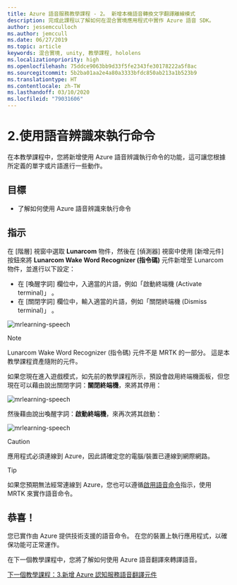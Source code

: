 ```yaml
---
title: Azure 語音服務教學課程 - 2。 新增本機語音轉換文字翻譯離線模式
description: 完成此課程以了解如何在混合實境應用程式中實作 Azure 語音 SDK。
author: jessemcculloch
ms.author: jemccull
ms.date: 06/27/2019
ms.topic: article
keywords: 混合實境, unity, 教學課程, hololens
ms.localizationpriority: high
ms.openlocfilehash: 75ddce9063bb9d33f5fe2343fe30178222a5f8ac
ms.sourcegitcommit: 5b2ba01aa2e4a80a3333bfdc850ab213a1b523b9
ms.translationtype: HT
ms.contentlocale: zh-TW
ms.lasthandoff: 03/10/2020
ms.locfileid: "79031606"
---
```

# <a name="2-using-speech-recognition-to-execute-commands"></a>2.使用語音辨識來執行命令

在本教學課程中，您將新增使用 Azure 語音辨識執行命令的功能，這可讓您根據所定義的單字或片語進行一些動作。

## <a name="objectives"></a>目標

* 了解如何使用 Azure 語音辨識來執行命令

## <a name="instructions"></a>指示

在 [階層] 視窗中選取 **Lunarcom** 物件，然後在 [偵測器] 視窗中使用 [新增元件]  按鈕來將 **Lunarcom Wake Word Recognizer (指令碼)** 元件新增至 Lunarcom 物件，並進行以下設定：

* 在 [喚醒字詞]  欄位中，入適當的片語，例如「啟動終端機 (Activate terminal)」  。
* 在 [關閉字詞]  欄位中，輸入適當的片語，例如「關閉終端機 (Dismiss terminal)」  。

![mrlearning-speech](images/mrlearning-speech/tutorial2-section1-step1-1.png)

> [!NOTE]
> Lunarcom Wake Word Recognizer (指令碼) 元件不是 MRTK 的一部分。 這是本教學課程資產隨附的元件。

如果您現在進入遊戲模式，如先前的教學課程所示，預設會啟用終端機面板，但您現在可以藉由說出關閉字詞：**關閉終端機**，來將其停用：

![mrlearning-speech](images/mrlearning-speech/tutorial2-section1-step1-2.png)

然後藉由說出喚醒字詞：**啟動終端機**，來再次將其啟動：

![mrlearning-speech](images/mrlearning-speech/tutorial2-section1-step1-3.png)

> [!CAUTION]
> 應用程式必須連線到 Azure，因此請確定您的電腦/裝置已連線到網際網路。

> [!TIP]
> 如果您預期無法經常連線到 Azure，您也可以遵循[啟用語音命令](mrlearning-base-ch5.md#enabling-voice-commands)指示，使用 MRTK 來實作語音命令。

## <a name="congratulations"></a>恭喜！

您已實作由 Azure 提供技術支援的語音命令。 在您的裝置上執行應用程式，以確保功能可正常運作。

在下一個教學課程中，您將了解如何使用 Azure 語音翻譯來轉譯語音。

[下一個教學課程：3.新增 Azure 認知服務語音翻譯元件](mrlearning-speechSDK-ch3.md)
